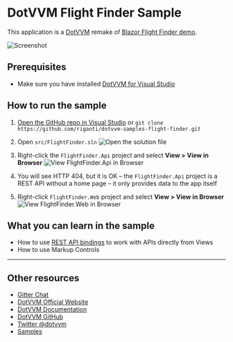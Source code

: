 # DotVVM Flight Finder Sample

This application is a [DotVVM](https://github.com/riganti/dotvvm) remake of [Blazor Flight Finder demo](https://github.com/aspnet/samples/tree/master/samples/aspnetcore/blazor). 

![Screenshot](https://raw.githubusercontent.com/riganti/dotvvm-samples-flight-finder/master/images/ff001.png)

## Prerequisites
* Make sure you have installed [DotVVM for Visual Studio](https://www.dotvvm.com/install)

## How to run the sample

1. [Open the GitHub repo in Visual Studio](git-client://clone/?repo=https%3A%2F%2Fgithub.com%2Friganti%2Fdotvvm-samples-flight-finder)
or 
`git clone https://github.com/riganti/dotvvm-samples-flight-finder.git`

2. Open `src/FlightFinder.sln` 
![Open the solution file](https://raw.githubusercontent.com/riganti/dotvvm-samples-flight-finder/master/images/ff002.png)

3. Right-click the `FlightFinder.Api` project and select **View > View in Browser**
![View FlightFinder.Api in Browser](https://raw.githubusercontent.com/riganti/dotvvm-samples-flight-finder/master/images/ff003.png)

4. You will see HTTP 404, but it is OK – the `FlightFinder.Api` project is a REST API without a home page – it only provides data to the app itself

5. Right-click `FlightFinder.Web` project and select **View > View in Browser**
![View FlightFinder.Web in Browser](https://raw.githubusercontent.com/riganti/dotvvm-samples-flight-finder/master/images/ff004.png)

## What you can learn in the sample

* How to use [REST API bindings](https://www.dotvvm.com/docs/tutorials/basics-rest-api-bindings/latest) to work with APIs directly from Views
* How to use Markup Controls

---

## Other resources

* [Gitter Chat](https://gitter.im/riganti/dotvvm)
* [DotVVM Official Website](https://www.dotvvm.com)
* [DotVVM Documentation](https://www.dotvvm.com/docs)
* [DotVVM GitHub](https://github.com/riganti/dotvvm)
* [Twitter @dotvvm](https://twitter.com/dotvvm)
* [Samples](https://www.dotvvm.com/samples)


